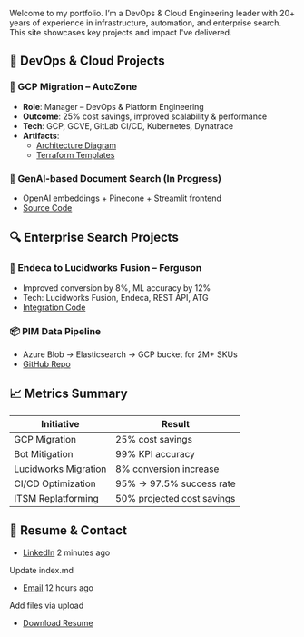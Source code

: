 
Welcome to my portfolio. I’m a DevOps & Cloud Engineering leader with 20+ years of experience in infrastructure, automation, and enterprise search. This site showcases key projects and impact I've delivered.

## 🔧 DevOps & Cloud Projects

### 🚀 GCP Migration – AutoZone
- **Role**: Manager – DevOps & Platform Engineering
- **Outcome**: 25% cost savings, improved scalability & performance
- **Tech**: GCP, GCVE, GitLab CI/CD, Kubernetes, Dynatrace
- **Artifacts**:
  - [Architecture Diagram](assets/gcp-architecture.pdf)
  - [Terraform Templates](https://github.com/yourusername/gcp-terraform)

### 🧠 GenAI-based Document Search (In Progress)
- OpenAI embeddings + Pinecone + Streamlit frontend
- [Source Code](https://github.com/yourusername/genai-doc-search)

## 🔍 Enterprise Search Projects

### 🔄 Endeca to Lucidworks Fusion – Ferguson
- Improved conversion by 8%, ML accuracy by 12%
- Tech: Lucidworks Fusion, Endeca, REST API, ATG
- [Integration Code](https://github.com/yourusername/lucidworks-endeca-integration)

### 📦 PIM Data Pipeline
- Azure Blob → Elasticsearch → GCP bucket for 2M+ SKUs
- [GitHub Repo](https://github.com/yourusername/pim-data-pipeline)

## 📈 Metrics Summary

| Initiative | Result |
|------------|--------|
| GCP Migration | 25% cost savings |
| Bot Mitigation | 99% KPI accuracy |
| Lucidworks Migration | 8% conversion increase |
| CI/CD Optimization | 95% → 97.5% success rate |
| ITSM Replatforming | 50% projected cost savings |

## 📄 Resume & Contact
- [LinkedIn](https://www.linkedin.com/in/anupranjan)
2 minutes ago

Update index.md
- [Email](mailto:anup.anupranjan@gmail.com)
12 hours ago

Add files via upload
- [Download Resume](assets/anup-resume.pdf)
